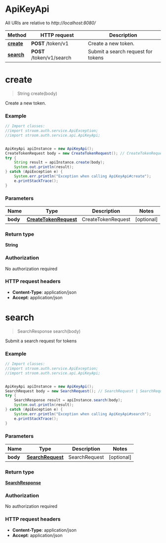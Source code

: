 # ApiKeyApi

All URIs are relative to *http://localhost:8080/*

Method | HTTP request | Description
------------- | ------------- | -------------
[**create**](ApiKeyApi.md#create) | **POST** /token/v1 | Create a new token.
[**search**](ApiKeyApi.md#search) | **POST** /token/v1/search | Submit a search request for tokens


<a name="create"></a>
# **create**
> String create(body)

Create a new token.



### Example
```java
// Import classes:
//import stroom.auth.service.ApiException;
//import stroom.auth.service.api.ApiKeyApi;


ApiKeyApi apiInstance = new ApiKeyApi();
CreateTokenRequest body = new CreateTokenRequest(); // CreateTokenRequest | CreateTokenRequest
try {
    String result = apiInstance.create(body);
    System.out.println(result);
} catch (ApiException e) {
    System.err.println("Exception when calling ApiKeyApi#create");
    e.printStackTrace();
}
```

### Parameters

Name | Type | Description  | Notes
------------- | ------------- | ------------- | -------------
 **body** | [**CreateTokenRequest**](CreateTokenRequest.md)| CreateTokenRequest | [optional]

### Return type

**String**

### Authorization

No authorization required

### HTTP request headers

 - **Content-Type**: application/json
 - **Accept**: application/json

<a name="search"></a>
# **search**
> SearchResponse search(body)

Submit a search request for tokens



### Example
```java
// Import classes:
//import stroom.auth.service.ApiException;
//import stroom.auth.service.api.ApiKeyApi;


ApiKeyApi apiInstance = new ApiKeyApi();
SearchRequest body = new SearchRequest(); // SearchRequest | SearchRequest
try {
    SearchResponse result = apiInstance.search(body);
    System.out.println(result);
} catch (ApiException e) {
    System.err.println("Exception when calling ApiKeyApi#search");
    e.printStackTrace();
}
```

### Parameters

Name | Type | Description  | Notes
------------- | ------------- | ------------- | -------------
 **body** | [**SearchRequest**](SearchRequest.md)| SearchRequest | [optional]

### Return type

[**SearchResponse**](SearchResponse.md)

### Authorization

No authorization required

### HTTP request headers

 - **Content-Type**: application/json
 - **Accept**: application/json


